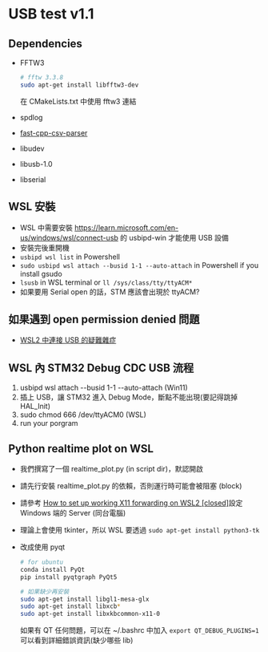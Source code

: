 # USB test v1.1

## Dependencies

- FFTW3

  ```bash
  # fftw 3.3.8
  sudo apt-get install libfftw3-dev
  ```

  在 CMakeLists.txt 中使用 fftw3 連結

- spdlog
- [fast-cpp-csv-parser](https://github.com/ben-strasser/fast-cpp-csv-parser.git)
- libudev
- libusb-1.0
- libserial

## WSL 安裝

- WSL 中需要安裝 https://learn.microsoft.com/en-us/windows/wsl/connect-usb 的 usbipd-win 才能使用 USB 設備
- 安裝完後重開機
- `usbipd wsl list` in Powershell
- `sudo usbipd wsl attach --busid 1-1 --auto-attach` in Powershell if you install gsudo
- `lsusb` in WSL terminal or `ll /sys/class/tty/ttyACM* `
- 如果要用 Serial open 的話，STM 應該會出現於 ttyACM?

## 如果遇到 open permission denied 問題

- [WSL2 中連接 USB 的疑難雜症](https://hackmd.io/@DennisLiu16/rk72brjg2)

## WSL 內 STM32 Debug CDC USB 流程

1. usbipd wsl attach --busid 1-1 --auto-attach (Win11)
2. 插上 USB，讓 STM32 進入 Debug Mode，斷點不能出現(要記得跳掉 HAL_Init)
3. sudo chmod 666 /dev/ttyACM0 (WSL)
4. run your porgram

## Python realtime plot on WSL

- 我們撰寫了一個 realtime_plot.py (in script dir)，默認開啟
- 請先行安裝 realtime_plot.py 的依賴，否則運行時可能會被阻塞 (block)
- 請參考 [How to set up working X11 forwarding on WSL2 [closed]](https://stackoverflow.com/questions/61110603/how-to-set-up-working-x11-forwarding-on-wsl2)設定 Windows 端的 Server (同台電腦)
- 理論上會使用 tkinter，所以 WSL 要透過 `sudo apt-get install python3-tk`
- 改成使用 pyqt

  ```sh
  # for ubuntu
  conda install PyQt
  pip install pyqtgraph PyQt5

  # 如果缺少再安裝
  sudo apt-get install libgl1-mesa-glx
  sudo apt-get install libxcb*
  sudo apt-get install libxkbcommon-x11-0
  ```

  如果有 QT 任何問題，可以在 ~/.bashrc 中加入 `export QT_DEBUG_PLUGINS=1` 可以看到詳細錯誤資訊(缺少哪些 lib)
